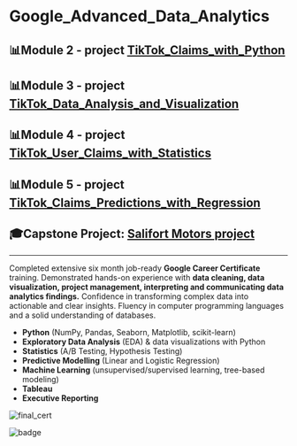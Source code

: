 # Google_Advanced_Data_Analytics

## 📊Module 2 - project [TikTok_Claims_with_Python](https://github.com/amy941/Google_Advanced_Data_Analytics/tree/main/TikTok_Claims_with_Python)


## 📊Module 3 - project [TikTok_Data_Analysis_and_Visualization](https://github.com/amy941/Google_Advanced_Data_Analytics/tree/main/TikTok_Data_Analysis_and_Visualization)



## 📊Module 4 - project [TikTok_User_Claims_with_Statistics](https://github.com/amy941/Google_Advanced_Data_Analytics/tree/main/TikTok_User_Claims_with_Statistics)



## 📊Module 5 - project [TikTok_Claims_Predictions_with_Regression](https://github.com/amy941/Google_Advanced_Data_Analytics/tree/main/TikTok_Claims_Predictions_with_Regression)



## 🎓Capstone Project: [Salifort Motors project](https://github.com/amy941/Google_Advanced_Data_Analytics/tree/main/Capstone_project) 

---

Completed extensive six month job-ready **Google Career Certificate** training. Demonstrated hands-on experience with **data cleaning, data visualization, project management, interpreting and communicating data analytics findings.** Confidence in transforming complex data into actionable and clear insights. Fluency in computer programming languages and a solid understanding of databases.
- **Python** (NumPy, Pandas, Seaborn, Matplotlib, scikit-learn)
- **Exploratory Data Analysis** (EDA) & data visualizations with Python
- **Statistics** (A/B Testing, Hypothesis Testing)
- **Predictive Modelling** (Linear and Logistic Regression)
- **Machine Learning** (unsupervised/supervised learning, tree-based modeling)
- **Tableau**
- **Executive Reporting**


![final_cert](https://github.com/user-attachments/assets/21e5158e-7f32-40ee-9efc-9c70681fd567)

![badge](https://github.com/user-attachments/assets/3b4581dd-a301-400d-91eb-bdcc5934da40)

